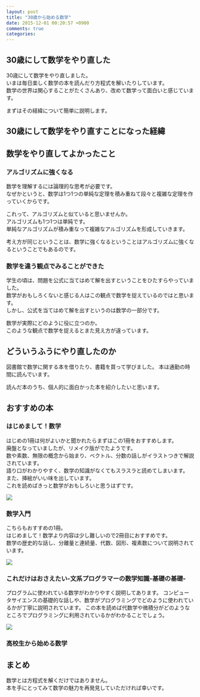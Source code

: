 ```yaml
---
layout: post
title: "30歳から始める数学"
date: 2015-12-01 00:20:57 +0900
comments: true
categories: 
---
```


## 30歳にして数学をやり直した
30歳にして数学をやり直しました。  
いまは毎日楽しく数学の本を読んだり方程式を解いたりしています。  
数学の世界は関心することがたくさんあり、改めて数学って面白いと感じています。  

まずはその経緯について簡単に説明します。

## 30歳にして数学をやり直すことになった経緯

## 数学をやり直してよかったこと

### アルゴリズムに強くなる
数学を理解するには論理的な思考が必要です。  
なぜかというと、数学は1つ1つの単純な定理を積み重ねて段々と複雑な定理を作っていくからです。  

これって、アルゴリズムと似ていると思いませんか。  
アルゴリズムも1つ1つは単純です。  
単純なアルゴリズムが積み重なって複雑なアルゴリズムを形成していきます。  

考え方が同じということは、数学に強くなるということはアルゴリズムに強くなるということでもあるのです。  

### 数学を違う観点でみることができた
学生の頃は、問題を公式に当てはめて解を出すということをひたすらやっていました。  
数学がおもしろくないと感じる人はこの観点で数学を捉えているのではと思います。  
しかし、公式を当てはめて解を出すというのは数学の一部分です。  

数学が実際にどのように役に立つのか。  
このような観点で数学を捉えるとまた見え方が違っています。  

## どういうふうにやり直したのか
図書館で数学に関する本を借りたり、書籍を買って学びました。
本は通勤の時間に読んでいます。

読んだ本のうち、個人的に面白かった本を紹介したいと思います。

## おすすめの本

### はじめまして！数学
はじめの1冊は何がよいかと聞かれたらまずはこの1冊をおすすめします。  
廃盤となっていましたが、リメイク版がでたようです。  
数や素数、無限の概念から始まり、ベクトル、分数の話しがイラストつきで解説されています。  
語り口がわかりやすく、数学の知識がなくてもスラスラと読めてしまいます。  
また、挿絵がいい味を出しています。  
これを読めばきっと数学がおもしろいと思うはずです。  

<a rel="nofollow" href="http://www.amazon.co.jp/gp/product/448602060X/ref=as_li_ss_il?ie=UTF8&camp=247&creative=7399&creativeASIN=448602060X&linkCode=as2&tag=syoyama-22"><img border="0" src="http://ws-fe.amazon-adsystem.com/widgets/q?_encoding=UTF8&ASIN=448602060X&Format=_SL250_&ID=AsinImage&MarketPlace=JP&ServiceVersion=20070822&WS=1&tag=syoyama-22" ></a><img src="http://ir-jp.amazon-adsystem.com/e/ir?t=syoyama-22&l=as2&o=9&a=448602060X" width="1" height="1" border="0" alt="" style="border:none !important; margin:0px !important;" />

### 数学入門
こちらもおすすめの1冊。  
はじめまして！数学より内容は少し難しいので2冊目におすすめです。  
数学の歴史的な話し、分離量と連続量、代数、図形、複素数について説明されています。  

<a rel="nofollow" href="http://www.amazon.co.jp/gp/product/4004160049/ref=as_li_ss_il?ie=UTF8&camp=247&creative=7399&creativeASIN=4004160049&linkCode=as2&tag=syoyama-22"><img border="0" src="http://ws-fe.amazon-adsystem.com/widgets/q?_encoding=UTF8&ASIN=4004160049&Format=_SL250_&ID=AsinImage&MarketPlace=JP&ServiceVersion=20070822&WS=1&tag=syoyama-22" ></a><img src="http://ir-jp.amazon-adsystem.com/e/ir?t=syoyama-22&l=as2&o=9&a=4004160049" width="1" height="1" border="0" alt="" style="border:none !important; margin:0px !important;" />


### これだけはおさえたい-文系プログラマーの数学知識-基礎の基礎-
プログラムに使われている数学がわかりやすく説明してあります。
コンピュータサイエンスの基礎的な話しや、数学がプログラミングでどのように使われているかが丁寧に説明されています。
この本を読めば代数学や微積分がどのようなところでプログラミングに利用されているかがわかることでしょう。

<a rel="nofollow" href="http://www.amazon.co.jp/gp/product/4774139947/ref=as_li_tf_il?ie=UTF8&camp=247&creative=1211&creativeASIN=4774139947&linkCode=as2&tag=syoyama-22"><img border="0" src="http://ws-fe.amazon-adsystem.com/widgets/q?_encoding=UTF8&ASIN=4774139947&Format=_SL250_&ID=AsinImage&MarketPlace=JP&ServiceVersion=20070822&WS=1&tag=syoyama-22" ></a><img src="http://ir-jp.amazon-adsystem.com/e/ir?t=syoyama-22&l=as2&o=9&a=4774139947" width="1" height="1" border="0" alt="" style="border:none !important; margin:0px !important;" />

### 高校生から始める数学

## まとめ
数学とは方程式を解くだけではありません。  
本を手にとってみて数学の魅力を再発見していただければ幸いです。
